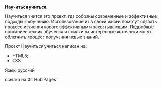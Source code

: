 **Научиться учиться.**


Научиться учится это проект, где собраны современные и эффективные подходы к обучению. Использование их в своей жизни помогут сделать процесс изучения нового эффективным и захватывающим. Подробные описаниее техник обучения и ссылки на интересные источники могут облегчить процесс получения новых знаний.

Проект Научиться учиться написан на:
 * HTML5;
 * СSS

 Язык: русский

ссылка на Git Hub Pages 

